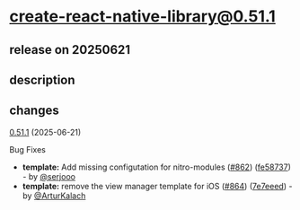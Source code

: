 # create-react-native-library@0.51.1

## release on 20250621
## description
## changes
<a href="https://github.com/callstack/react-native-builder-bob/compare/create-react-native-library@0.51.0...create-react-native-library@0.51.1">0.51.1</a> (2025-06-21)

Bug Fixes

* <strong>template:</strong> Add missing configutation for nitro-modules (<a href="https://github.com/callstack/react-native-builder-bob/issues/862" data-hovercard-type="pull_request" data-hovercard-url="/callstack/react-native-builder-bob/pull/862/hovercard">#862</a>) (<a href="https://github.com/callstack/react-native-builder-bob/commit/fe587371a9241eca30faf2fb4576eb9a995eecf0">fe58737</a>) - by <a class="user-mention notranslate" data-hovercard-type="user" data-hovercard-url="/users/serjooo/hovercard" data-octo-click="hovercard-link-click" data-octo-dimensions="link_type:self" href="https://github.com/serjooo">@serjooo</a>
* <strong>template:</strong> remove the view manager template for iOS (<a href="https://github.com/callstack/react-native-builder-bob/issues/864" data-hovercard-type="pull_request" data-hovercard-url="/callstack/react-native-builder-bob/pull/864/hovercard">#864</a>) (<a href="https://github.com/callstack/react-native-builder-bob/commit/7e7eeed72955efe586ea1f41427dca681aae8e92">7e7eeed</a>) - by <a class="user-mention notranslate" data-hovercard-type="user" data-hovercard-url="/users/ArturKalach/hovercard" data-octo-click="hovercard-link-click" data-octo-dimensions="link_type:self" href="https://github.com/ArturKalach">@ArturKalach</a>

